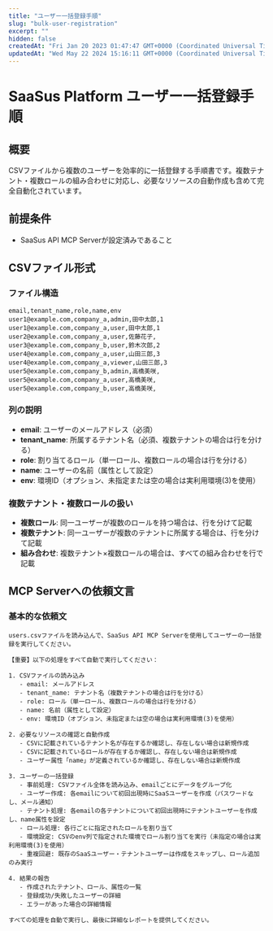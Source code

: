 ```yaml
---
title: "ユーザー一括登録手順"
slug: "bulk-user-registration"
excerpt: ""
hidden: false
createdAt: "Fri Jan 20 2023 01:47:47 GMT+0000 (Coordinated Universal Time)"
updatedAt: "Wed May 22 2024 15:16:11 GMT+0000 (Coordinated Universal Time)"
---
```


# SaaSus Platform ユーザー一括登録手順

## 概要
CSVファイルから複数のユーザーを効率的に一括登録する手順書です。複数テナント・複数ロールの組み合わせに対応し、必要なリソースの自動作成も含めて完全自動化されています。

## 前提条件
- SaaSus API MCP Serverが設定済みであること

## CSVファイル形式

### ファイル構造
```csv
email,tenant_name,role,name,env
user1@example.com,company_a,admin,田中太郎,1
user1@example.com,company_a,user,田中太郎,1
user2@example.com,company_a,user,佐藤花子,
user3@example.com,company_b,user,鈴木次郎,2
user4@example.com,company_a,user,山田三郎,3
user4@example.com,company_a,viewer,山田三郎,3
user5@example.com,company_b,admin,高橋美咲,
user5@example.com,company_a,user,高橋美咲,
user5@example.com,company_b,user,高橋美咲,
```

### 列の説明
- **email**: ユーザーのメールアドレス（必須）
- **tenant_name**: 所属するテナント名（必須、複数テナントの場合は行を分ける）
- **role**: 割り当てるロール（単一ロール、複数ロールの場合は行を分ける）
- **name**: ユーザーの名前（属性として設定）
- **env**: 環境ID（オプション、未指定または空の場合は実利用環境(3)を使用）

### 複数テナント・複数ロールの扱い
- **複数ロール**: 同一ユーザーが複数のロールを持つ場合は、行を分けて記載
- **複数テナント**: 同一ユーザーが複数のテナントに所属する場合は、行を分けて記載
- **組み合わせ**: 複数テナント×複数ロールの場合は、すべての組み合わせを行で記載

## MCP Serverへの依頼文言

### 基本的な依頼文
```
users.csvファイルを読み込んで、SaaSus API MCP Serverを使用してユーザーの一括登録を実行してください。

【重要】以下の処理をすべて自動で実行してください：

1. CSVファイルの読み込み
   - email: メールアドレス
   - tenant_name: テナント名（複数テナントの場合は行を分ける）
   - role: ロール（単一ロール、複数ロールの場合は行を分ける）
   - name: 名前（属性として設定）
   - env: 環境ID（オプション、未指定または空の場合は実利用環境(3)を使用）

2. 必要なリソースの確認と自動作成
   - CSVに記載されているテナント名が存在するか確認し、存在しない場合は新規作成
   - CSVに記載されているロールが存在するか確認し、存在しない場合は新規作成
   - ユーザー属性「name」が定義されているか確認し、存在しない場合は新規作成

3. ユーザーの一括登録
   - 事前処理: CSVファイル全体を読み込み、emailごとにデータをグループ化
   - ユーザー作成: 各emailについて初回出現時にSaaSユーザーを作成（パスワードなし、メール通知）
   - テナント処理: 各emailの各テナントについて初回出現時にテナントユーザーを作成し、name属性を設定
   - ロール処理: 各行ごとに指定されたロールを割り当て
   - 環境設定: CSVのenv列で指定された環境でロール割り当てを実行（未指定の場合は実利用環境(3)を使用）
   - 重複回避: 既存のSaaSユーザー・テナントユーザーは作成をスキップし、ロール追加のみ実行

4. 結果の報告
   - 作成されたテナント、ロール、属性の一覧
   - 登録成功/失敗したユーザーの詳細
   - エラーがあった場合の詳細情報

すべての処理を自動で実行し、最後に詳細なレポートを提供してください。
```

